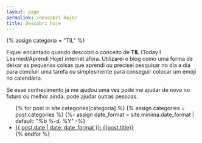 ```yaml
---
layout: page
permalink: /descobri-hoje/
title: Descobri hoje
---
```


{% assign categoria = "TIL" %}

<div class="">
	<p>Fiquei encantado quando descobri o conceito de <strong>TIL</strong> (Today I Learned/Aprendi Hoje) internet afora. Utilizarei o blog como uma forma de deixar as pequenas coisas que aprendi ou precisei pesquisar no dia a dia para concluir uma tarefa ou simplesmente para conseguir colocar um emoji no calendário.</p>
	<p>Se esse conhecimento já me ajudou uma vez pode me ajudar de novo no futuro ou melhor ainda, pode ajudar outras pessoas.</p>
		<ul>
			{% for post in site.categories[categoria] %}
			{% assign categories = post.categories %}
			{%- assign date_format = site.minima.date_format | default: "%b %-d, %Y" -%}
			<li><a href="{{ site.baseurl }}{{ post.url }}">{{ post.date | date: date_format }}: {{post.title}}</a></li>
			{% endfor %}
		</ul>	
</div>